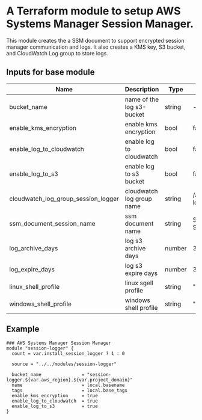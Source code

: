 # A Terraform module to setup AWS Systems Manager Session Manager.
This module creates the a SSM document to support encrypted session manager communication and logs. 
It also creates a KMS key, S3 bucket, and CloudWatch Log group to store logs.
  

## Inputs for base module
|       Name                            |      Description           |  Type      | Default                    | Required |      Example            |
|---------------------------------------|----------------------------|------------|----------------------------|----------|-------------------------|
| bucket_name                           | name of the log s3-bucket  | string     | -                          | -        | session-bucket          |
| enable_kms_encryption                 | enable kms encryption      | bool       | false                      | -        | -                       |
| enable_log_to_cloudwatch              | enable log to cloudwatch   | bool       | false                      | -        | -                       |
| enable_log_to_s3                      | enable log to s3 bucket    | bool       | false                      | -        | -                       |         
| cloudwatch_log_group_session_logger   | cloudwatch log group name  | string     | /aws/ssm/session-logger    | -        | /aws/ssm/session-logger |
| ssm_document_session_name             | ssm document name          | string     | SSM-SessionManagerRunShell | -        | -                       |
| log_archive_days                      | log s3 archive days        | number     | 30                         | -        | 30                      |
| log_expire_days                       | log s3 expire days         | number     | 365                        | -        | 365                     |
| linux_shell_profile                   | linux sgell profile        | string     | ""                         | -        | true                    |
| windows_shell_profile                 | windows shell profile      | string     | ""                         | -        | true                    |

## Example
```
### AWS Systems Manager Session Manager
module "session-logger" {
  count = var.install_session_logger ? 1 : 0

  source = "../../modules/session-logger"

  bucket_name               = "session-logger.${var.aws_region}.${var.project_domain}"
  name                      = local.basename
  tags                      = local.base_tags
  enable_kms_encryption     = true
  enable_log_to_cloudwatch  = true
  enable_log_to_s3          = true
}

```
